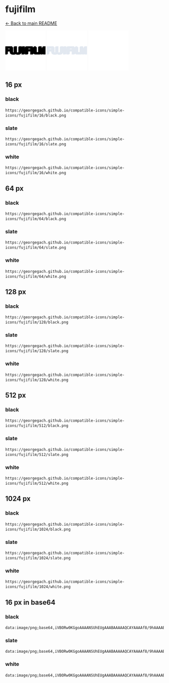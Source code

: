 # fujifilm

[← Back to main README](../../README.md)


<img src="./128/black.png" width="128" alt="fujifilm black icon" />
<img src="./128/slate.png" width="128" alt="fujifilm slate icon" />
<img src="./128/white.png" width="128" alt="fujifilm white icon" />

## 16 px

### black
```
https://georgegach.github.io/compatible-icons/simple-icons/fujifilm/16/black.png
```

### slate
```
https://georgegach.github.io/compatible-icons/simple-icons/fujifilm/16/slate.png
```

### white
```
https://georgegach.github.io/compatible-icons/simple-icons/fujifilm/16/white.png
```

## 64 px

### black
```
https://georgegach.github.io/compatible-icons/simple-icons/fujifilm/64/black.png
```

### slate
```
https://georgegach.github.io/compatible-icons/simple-icons/fujifilm/64/slate.png
```

### white
```
https://georgegach.github.io/compatible-icons/simple-icons/fujifilm/64/white.png
```

## 128 px

### black
```
https://georgegach.github.io/compatible-icons/simple-icons/fujifilm/128/black.png
```

### slate
```
https://georgegach.github.io/compatible-icons/simple-icons/fujifilm/128/slate.png
```

### white
```
https://georgegach.github.io/compatible-icons/simple-icons/fujifilm/128/white.png
```

## 512 px

### black
```
https://georgegach.github.io/compatible-icons/simple-icons/fujifilm/512/black.png
```

### slate
```
https://georgegach.github.io/compatible-icons/simple-icons/fujifilm/512/slate.png
```

### white
```
https://georgegach.github.io/compatible-icons/simple-icons/fujifilm/512/white.png
```

## 1024 px

### black
```
https://georgegach.github.io/compatible-icons/simple-icons/fujifilm/1024/black.png
```

### slate
```
https://georgegach.github.io/compatible-icons/simple-icons/fujifilm/1024/slate.png
```

### white
```
https://georgegach.github.io/compatible-icons/simple-icons/fujifilm/1024/white.png
```

## 16 px in base64

### black
```
data:image/png;base64,iVBORw0KGgoAAAANSUhEUgAAABAAAAAQCAYAAAAf8/9hAAAABmJLR0QA/wD/AP+gvaeTAAAAlElEQVQ4je3QPQ5BARAE4M9P5EVoKDQaB3ALjcqF1E6gpNG6gE4iEpULSPxUCgoVFe9p1gVEonmTbGZnZzeZLDn+jwKWeOKGDWpI0EYZTVRwxwELDHBEH17YI8MOK5xDP8O/hE4xwSP6rBhJ5sH1qCQWPv4sOEU35gURcYxhHHVwxQlrNNDCKHiLHqYoofrF23L8HG/lryB3hP6wugAAAABJRU5ErkJggg==
```

### slate
```
data:image/png;base64,iVBORw0KGgoAAAANSUhEUgAAABAAAAAQCAYAAAAf8/9hAAAABmJLR0QA/wD/AP+gvaeTAAAAy0lEQVQ4je3QoU6CARiF4fd8/Lp/IgGcQzYIOqsbV0CykOheC9krsFqs3oCN4kbyFpQxAs45mZuN/zsEiGYtPPFNZwf2/p/my9UEWFt8yZ6iOMYuLXeFCuDE5hD8ExGvVNVTihERb0oPC2CAmMlcgPrOXEpxKdMBKoRkfSJOnbZqUVdyQ1KCFAic+bhb1AipgVwCCcQ25wOARDq5AgUggELWXe+sOV68f5cmz536IDzDPCO1ZNqs45aDbMu8QFxX8n2Ymuyjv31873cbueROctX4rLEAAAAASUVORK5CYII=
```

### white
```
data:image/png;base64,iVBORw0KGgoAAAANSUhEUgAAABAAAAAQCAYAAAAf8/9hAAAABmJLR0QA/wD/AP+gvaeTAAAAoUlEQVQ4je3QMU5CARCE4Q81hhBttLCh8QDcgoaKC1lzAkttbL0AnYkhseICJKAVBRZWUj3fULieABIb/mQzO7vZZLIc+X86SV7Q4AtvuEAXfZzhGuf4xgpTjPGOkSQ/SZb5ZZHkNcm6fFP7Tfk2yUOSbfU5qSTPpZdVXbT42z+VthjUvKMi3uOujm7xiQ/McIUbTErnGOIRp+gd5JFH9mQHxOhTRF3cY9cAAAAASUVORK5CYII=
```


